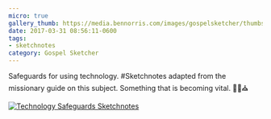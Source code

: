 ```yaml
---
micro: true
gallery_thumb: https://media.bennorris.com/images/gospelsketcher/thumbs/missionary-guide-tech-safeguards.jpg
date: 2017-03-31 08:56:11-0600
tags:
- sketchnotes
category: Gospel Sketcher
---
```


Safeguards for using technology. #Sketchnotes adapted from the missionary guide on this subject. Something that is becoming vital. ✍🏼⛪️

[![Technology Safeguards Sketchnotes](https://media.bennorris.com/images/gospelsketcher/general/missionary-guide-tech-safeguards.jpg)](https://media.bennorris.com/images/gospelsketcher/general/missionary-guide-tech-safeguards.jpg)
